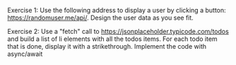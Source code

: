 Exercise 1:
Use the following address to display a user by clicking a button: https://randomuser.me/api/.
Design the user data as you see fit.

Exercise 2:
Use a "fetch" call to https://jsonplaceholder.typicode.com/todos and build a list of li elements with all the todos items.
For each todo item that is done, display it with a strikethrough.
Implement the code with async/await
